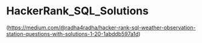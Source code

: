 # HackerRank_SQL_Solutions


(https://medium.com/@radha4radha/hacker-rank-sql-weather-observation-station-questions-with-solutions-1-20-1abddb597a1d)
